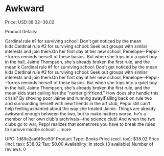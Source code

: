 # Awkward

Price: USD:$38.02-$38.02

Product Details:

Cardinal rule #1 for surviving school: Don't get noticed by the mean kids.Cardinal rule #2 for surviving school: Seek out groups with similar interests and join them.On her first day at her new school, Penelope--Peppi--Torres reminds herself of these basics. But when she trips into a quiet boy in the hall, Jaime Thompson, she's already broken the first rule, and the mean k Cardinal rule #1 for surviving school: Don't get noticed by the mean kids.Cardinal rule #2 for surviving school: Seek out groups with similar interests and join them.On her first day at her new school, Penelope--Peppi--Torres reminds herself of these basics. But when she trips into a quiet boy in the hall, Jaime Thompson, she's already broken the first rule, and the mean kids start calling her the "nerder girlfriend." How does she handle this crisis? By shoving poor Jaime and running away!Falling back on rule two and surrounding herself with new friends in the art club, Peppi still can't help feeling ashamed about the way she treated Jaime. Things are already awkward enough between the two, but to make matters worse, he's a member of her own club's archrivals--the science club! And when the two clubs go to war, Peppi realizes that sometimes you have to break the rules to survive middle school! ...more

UPC: 1d89a2aa9f6ce50f
Product Type: Books
Price (excl. tax): $38.02
Price (incl. tax): $38.02
Tax: $0.00
Availability: In stock (3 available)
Number of reviews: 0